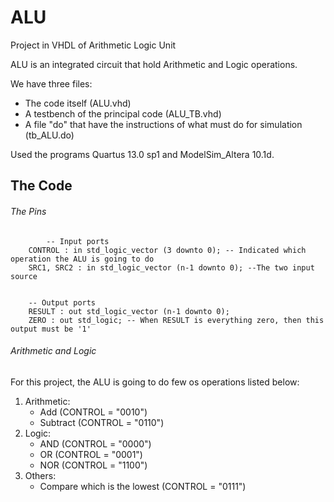 # ALU
Project in VHDL of Arithmetic Logic Unit

ALU is an integrated circuit that hold Arithmetic and Logic operations. 

We have three files:
- The code itself (ALU.vhd)
- A testbench of the principal code (ALU_TB.vhd)
- A file "do" that have the instructions of what must do for simulation (tb_ALU.do)

Used the programs Quartus 13.0 sp1 and ModelSim_Altera 10.1d.

## The Code
###### The Pins

            -- Input ports
		CONTROL : in std_logic_vector (3 downto 0); -- Indicated which operation the ALU is going to do
		SRC1, SRC2 : in std_logic_vector (n-1 downto 0); --The two input source


		-- Output ports
		RESULT : out std_logic_vector (n-1 downto 0);
		ZERO : out std_logic; -- When RESULT is everything zero, then this output must be '1'


###### Arithmetic and Logic

For this project, the ALU is going to do few os operations listed below:
1. Arithmetic:
   - Add (CONTROL = "0010")
   - Subtract (CONTROL = "0110")
2. Logic:
   - AND (CONTROL = "0000")
   - OR (CONTROL = "0001")
   - NOR (CONTROL = "1100")
3. Others:
   - Compare which is the lowest (CONTROL = "0111")
